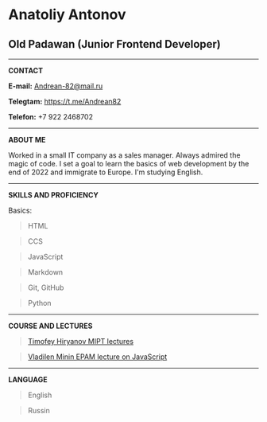 Anatoliy Antonov
================
Old Padawan (Junior Frontend Developer)
-----------------------------------
****************************************************************************************************************

**CONTACT**

**E-mail:** 
Andrean-82@mail.ru

**Telegtam:**
https://t.me/Andrean82

**Telefon:**
+7 922 2468702

****************************************************************************************************************

**ABOUT ME**

Worked in a small IT company as a sales manager. Always admired the magic of code. I set a goal to learn the basics of web development by the end of 2022 and immigrate to Europe. I'm studying English. 

****************************************************************************************************************

**SKILLS AND PROFICIENCY**

Basics:
>HTML 

>CCS 

>JavaScript 

>Markdown 

>Git, GitHub 

>Python 

****************************************************************************************************************

**COURSE AND LECTURES**

>[Timofey Hiryanov MIPT lectures](https://www.youtube.com/playlist?list=PLRDzFCPr95fIDJUvFxvzWxg-V9BmZlMMe)

>[Vladilen Minin EPAM lecture on JavaScript](https://www.youtube.com/watch?v=Bluxbh9CaQ0&t=11761s)

****************************************************************************************************************
**LANGUAGE**

>English

>Russin